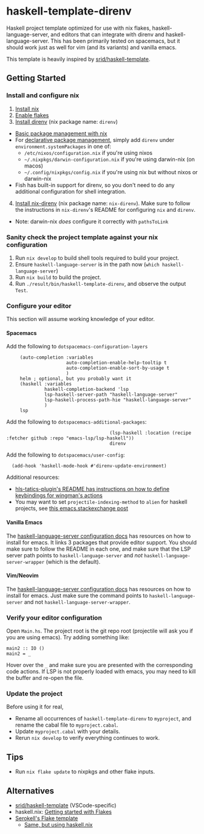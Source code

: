 # haskell-template-direnv

Haskell project template optimized for use with nix flakes, haskell-language-server, and editors that can integrate with direnv and haskell-language-server. This has been primarily tested on spacemacs, but it should work just as well for vim (and its variants) and vanilla emacs.

This template is heavily inspired by [srid/haskell-template](https://github.com/srid/haskell-template).

## Getting Started

### Install and configure nix

1. [Install nix](https://nixos.org/download.html)
2. [Enable flakes](https://nixos.wiki/wiki/Flakes)
3. [Install direnv](https://direnv.net/) (nix package name: `direnv`)
  - [Basic package management with nix](https://nixos.org/manual/nix/stable/package-management/basic-package-mgmt.html)
  - For [declarative package management](https://nixos.org/manual/nixpkgs/stable/#sec-declarative-package-management), simply add `direnv` under `environment.systemPackages` in one of:
    - `/etc/nixos/configuration.nix` if you're using nixos
    - `~/.nixpkgs/darwin-configuration.nix` if you're using darwin-nix (on macos)
    - `~/.config/nixpkgs/config.nix` if you're using nix but without nixos or darwin-nix
  - Fish has built-in support for direnv, so you don't need to do any additional configuration for shell integration.
4. [Install nix-direnv](https://github.com/nix-community/nix-direnv) (nix package name: `nix-direnv`). Make sure to follow the instructions in `nix-direnv`'s README for configuring `nix` and `direnv`.
  - Note: darwin-nix _does_ configure it correctly with `pathsToLink`

### Sanity check the project template against your nix configuration

1. Run `nix develop` to build shell tools required to build your project.
2. Ensure `haskell-language-server` is in the path now (`which haskell-language-server`)
3. Run `nix build` to build the project.
4. Run `./result/bin/haskell-template-direnv`, and observe the output `Test`.

### Configure your editor

This section will assume working knowledge of your editor.

#### Spacemacs

Add the following to `dotspacemacs-configuration-layers`
```
     (auto-completion :variables
                      auto-completion-enable-help-tooltip t
                      auto-completion-enable-sort-by-usage t
                      )
     helm ; optional, but you probably want it
     (haskell :variables
              haskell-completion-backend 'lsp
              lsp-haskell-server-path "haskell-language-server"
              lsp-haskell-process-path-hie "haskell-language-server"
              )
     lsp
```

Add the following to `dotspacemacs-additional-packages`:
```
                                      (lsp-haskell :location (recipe :fetcher github :repo "emacs-lsp/lsp-haskell"))
                                      direnv
```

Add the following to `dotspacemacs/user-config`:
```
  (add-hook 'haskell-mode-hook #'direnv-update-environment)
```

Additional resources:
- [hls-tatics-plugin's README has instructions on how to define keybindings for wingman's actions](https://hackage.haskell.org/package/hls-tactics-plugin)
- You may want to set `projectile-indexing-method` to `alien` for haskell projects, see [this emacs.stackexchange post](https://emacs.stackexchange.com/questions/38728/helm-projectile-find-file-doesnt-ignore-some-files)

#### Vanilla Emacs

The [haskell-language-server configuration docs](https://haskell-language-server.readthedocs.io/en/lahaskell-template-direnv/configuration.html#emacs) has resources on how to install for emacs. It links 3 packages that provide editor support. You should make sure to follow the README in each one, and make sure that the LSP server path points to `haskell-language-server` and _not_ `haskell-language-server-wrapper` (which is the default).

#### Vim/Neovim

The [haskell-language-server configuration docs](https://haskell-language-server.readthedocs.io/en/lahaskell-template-direnv/configuration.html#vim-or-neovim) has resources on how to install for emacs. Just make sure the command points to `haskell-language-server` and not `haskell-language-server-wrapper`.

### Verify your editor configuration

Open `Main.hs`. The project root is the git repo root (projectile will ask you if you are using emacs). Try adding something like:
```
main2 :: IO ()
main2 = _
```
Hover over the `_` and make sure you are presented with the corresponding code actions. If LSP is not properly loaded with emacs, you may need to kill the buffer and re-open the file.

### Update the project

Before using it for real,
- Rename all occurrences of `haskell-template-direnv` to `myproject`, and rename the cabal file to `myproject.cabal`. 
- Update `myproject.cabal` with your details.
- Rerun `nix develop` to verify everything continues to work.

## Tips

- Run `nix flake update` to nixpkgs and other flake inputs.

## Alternatives

- [srid/haskell-template](https://github.com/srid/haskell-template) (VSCode-specific)
- haskell.nix: [Getting started with Flakes](https://input-output-hk.github.io/haskell.nix/tutorials/getting-started-flakes/)
- [Serokell's Flake template](https://github.com/serokell/templates/tree/master/haskell-cabal2nix)
  - [Same, but using haskell.nix](https://github.com/serokell/templates/pull/2)
